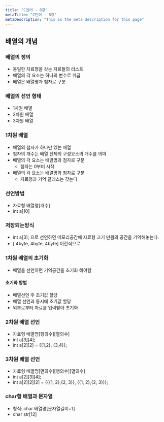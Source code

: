 ```yaml
---
title: "C언어 - 8강"
metaTitle: "C언어 - 8강"
metaDescription: "This is the meta description for this page"
---
```


## 배열의 개념

### 배열의 정의
- 동일한 자료형을 갖는 자료들의 리스트
- 배열의 각 요소는 하나의 변수로 취급
- 배열은 배열명과 첨자로 구분

### 배열의 선언 형태
- 1차원 배열
- 2차원 배열
- 3차원 배열

### 1차원 배열
- 배열의 첨자가 하나만 있는 배열
- 첨자의 개수는 배열 전체의 구성요소의 개수를 의미
- 배열의 각 요소는 배열명과 첨자로 구분
   - 첨자는 0부터 시작
- 배열의 각 요소는 배열명과 첨자로 구분
   - 자료형과 기억 클래스는 갖는다.

### 선언방법
- 자료형 배열명[개수]
- int a[10]

### 저장되는방식
- int a[3]; 으로 선언하면 메모리공간에 자료형 크기 만큼의 공간을 기억해놓는다.
- [ 4byte, 4byte, 4byte] 이런식으로

### 1차원 배열의 초기화
- 배열을 선언하면 기억공간을 초기화 해야함

#### 초기화 방법
- 배열선언 후 초기값 할당
- 배열 선언과 동시에 초기값 할당
- 외부로부터 자료를 입력받아 초기화

### 2차원 배열 선언
- 자료형 배열명[행의수][열의수]
- int a[3][4];
- int a[2][2] = {{1,2}, {3,4}};

### 3차원 배열 선언
- 자료형 배열명[면의수][행의수][열의수]
- int a[2][3][4];
- int a[2][2][2] = {{{1, 2},{2, 3}}, {{1, 2},{2, 3}}};

### char형 배열과 문자열
- 형식: char 배열명[문자열길이+1]
- char str[12]
